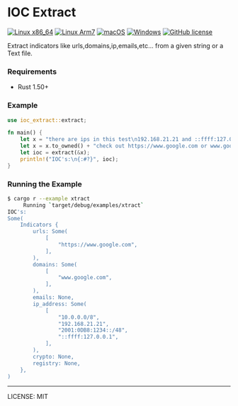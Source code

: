 # IOC Extract
[![Linux x86_64](https://github.com/marirs/ioc_extract-rs/actions/workflows/linux_x86_64.yml/badge.svg)](https://github.com/marirs/ioc_extract-rs/actions/workflows/linux_x86_64.yml)
[![Linux Arm7](https://github.com/marirs/ioc_extract-rs/actions/workflows/linux_arm.yml/badge.svg)](https://github.com/marirs/ioc_extract-rs/actions/workflows/linux_arm.yml)
[![macOS](https://github.com/marirs/ioc_extract-rs/actions/workflows/macos.yml/badge.svg)](https://github.com/marirs/ioc_extract-rs/actions/workflows/macos.yml)
[![Windows](https://github.com/marirs/ioc_extract-rs/actions/workflows/windows.yml/badge.svg)](https://github.com/marirs/ioc_extract-rs/actions/workflows/windows.yml)
[![GitHub license](https://img.shields.io/github/license/marirs/ioc_extract-rs)](https://github.com/marirs/ioc_extract-rs/blob/master/LICENSE)

Extract indicators like urls,domains,ip,emails,etc... from a given string or a Text file.

### Requirements

- Rust 1.50+

### Example
```rust
use ioc_extract::extract;

fn main() {
    let x = "there are ips in this test\n192.168.21.21 and ::ffff:127.0.0.1\nthe cidrs are:\n2001:0DB8:1234::/48 and \n10.0.0.0/8\n\n";
    let x = x.to_owned() + "check out https://www.google.com or www.google.com";
    let ioc = extract(&x);
    println!("IOC's:\n{:#?}", ioc);
}
```

### Running the Example
```bash
$ cargo r --example xtract
     Running `target/debug/examples/xtract`
IOC's:
Some(
    Indicators {
        urls: Some(
            [
                "https://www.google.com",
            ],
        ),
        domains: Some(
            [
                "www.google.com",
            ],
        ),
        emails: None,
        ip_address: Some(
            [
                "10.0.0.0/8",
                "192.168.21.21",
                "2001:0DB8:1234::/48",
                "::ffff:127.0.0.1",
            ],
        ),
        crypto: None,
        registry: None,
    },
)
```

---
LICENSE: MIT